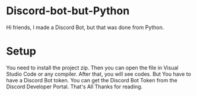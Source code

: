 # Discord-bot-but-Python
Hi friends, I made a Discord Bot, but that was done from Python.
# Setup
You need to install the project zip. Then you can open the file in Visual Studio Code or any compiler.
After that, you will see codes. But You have to have a Discord Bot token.
You can get the Discord Bot Token from the Discord Developer Portal.
That's All Thanks for reading.


